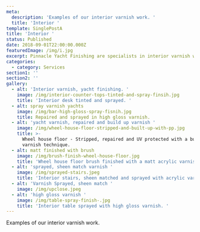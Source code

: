 ```yaml
---
meta:
  description: 'Examples of our interior varnish work. '
  title: 'Interior '
template: SinglePostA
title: 'Interior '
status: Published
date: 2018-09-01T22:00:00.000Z
featuredImage: /img/i.jpg
excerpt: Pinnacle Yacht Finishing are specialists in interior varnish work.
categories:
  - category: Services
section1: ''
section2: ''
gallery:
  - alt: 'Interior varnish, yacht finishing. '
    image: /img/interior-counter-tops-tinted-and-spray-finsih.jpg
    title: 'Interior desk tinted and sprayed. '
  - alt: spray varnish yachts
    image: /img/bar-high-gloss-spray-fisnih.jpg
    title: Repaired and sprayed in high gloss varnish.
  - alt: 'yacht varnish, repaired and build up varnish '
    image: /img/wheel-house-floor-stripped-and-built-up-with-pp.jpg
    title: >-
      Wheel house floor - Stripped, repaired and UV protected with a build up
      varnish technique. 
  - alt: matt finished with brush
    image: /img/brush-finish-wheel-house-floor.jpg
    title: 'Wheel house floor brush finished with a matt acrylic varnish. '
  - alt: 'sprayed, sheen match varnish '
    image: /img/sprayed-stairs.jpeg
    title: 'Interior stairs, sheen matched and sprayed with acrylic varnish. '
  - alt: 'Varnish Sprayed, sheen match '
    image: /img/upclose.jpeg
  - alt: 'high gloss varnish '
    image: /img/table-spray-finish-.jpg
    title: 'Interior table sprayed with high gloss varnish. '
---
```

Examples of our interior varnish work.
